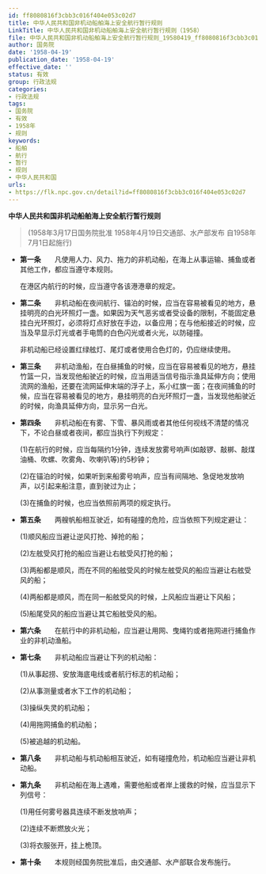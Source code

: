 ```yaml
---
id: ff8080816f3cbb3c016f404e053c02d7
title: 中华人民共和国非机动船舶海上安全航行暂行规则
LinkTitle: 中华人民共和国非机动船舶海上安全航行暂行规则（1958）
file: 中华人民共和国非机动船舶海上安全航行暂行规则_19580419_ff8080816f3cbb3c016f404e053c02d7.docx
author: 国务院
date: '1958-04-19'
publication_date: '1958-04-19'
effective_date: ''
status: 有效
group: 行政法规
categories:
- 行政法规
tags:
- 国务院
- 有效
- 1958年
- 规则
keywords:
- 船舶
- 航行
- 暂行
- 规则
- 中华人民共和国
urls:
- https://flk.npc.gov.cn/detail?id=ff8080816f3cbb3c016f404e053c02d7
---
```


**中华人民共和国非机动船舶海上安全航行暂行规则**

> (1958年3月17日国务院批准 1958年4月19日交通部、水产部发布 自1958年7月1日起施行)

- **第一条**　　凡使用人力、风力、拖力的非机动船，在海上从事运输、捕鱼或者其他工作，都应当遵守本规则。

  在港区内航行的时候，应当遵守各该港港章的规定。

- **第二条**　　非机动船在夜间航行、锚泊的时候，应当在容易被看见的地方，悬挂明亮的白光环照灯一盏。如果因为天气恶劣或者受设备的限制，不能固定悬挂白光环照灯，必须将灯点好放在手边，以备应用；在与他船接近的时候，应当及早显示灯光或者手电筒的白色闪光或者火光，以防碰撞。

  非机动船已经设置红绿舷灯、尾灯或者使用合色灯的，仍应继续使用。

- **第三条**　　非机动渔船，在白昼捕鱼的时候，应当在容易被看见的地方，悬挂竹篮一只，当发现他船驶近的时候，应当用适当信号指示渔具延伸方向；使用流网的渔船，还要在流网延伸末端的浮子上，系小红旗一面；在夜间捕鱼的时候，应当在容易被看见的地方，悬挂明亮的白光环照灯一盏，当发现他船驶近的时候，向渔具延伸方向，显示另一白光。

- **第四条**　　非机动船在有雾、下雪、暴风雨或者其他任何视线不清楚的情况下，不论白昼或者夜间，都应当执行下列规定：

  (1)在航行的时候，应当每隔约1分钟，连续发放雾号响声(如敲锣、敲梆、敲煤油桶、吹螺、吹雾角、吹喇叭等)约5秒钟；

  (2)在锚泊的时候，如果听到来船雾号响声，应当有间隔地、急促地发放响声，以引起来船注意，直到驶过为止；

  (3)在捕鱼的时候，也应当依照前两项的规定执行。

- **第五条**　　两艘帆船相互驶近，如有碰撞的危险，应当依照下列规定避让：

  (1)顺风船应当避让逆风打抢、掉抢的船；

  (2)左舷受风打抢的船应当避让右舷受风打抢的船；

  (3)两船都是顺风，而在不同的船舷受风的时候左舷受风的船应当避让右舷受风的船；

  (4)两船都是顺风，而在同一船舷受风的时候，上风船应当避让下风船；

  (5)船尾受风的船应当避让其它船舷受风的船。

- **第六条**　　在航行中的非机动船，应当避让用网、曳绳钓或者拖网进行捕鱼作业的非机动渔船。

- **第七条**　　非机动船应当避让下列的机动船：

  (1)从事起捞、安放海底电线或者航行标志的机动船；

  (2)从事测量或者水下工作的机动船；

  (3)操纵失灵的机动船；

  (4)用拖网捕鱼的机动船；

  (5)被追越的机动船。

- **第八条**　　非机动船与机动船相互驶近，如有碰撞危险，机动船应当避让非机动船。

- **第九条**　　非机动船在海上遇难，需要他船或者岸上援救的时候，应当显示下列信号：

  (1)用任何雾号器具连续不断发放响声；

  (2)连续不断燃放火光；

  (3)将衣服张开，挂上桅顶。

- **第十条**　　本规则经国务院批准后，由交通部、水产部联合发布施行。
